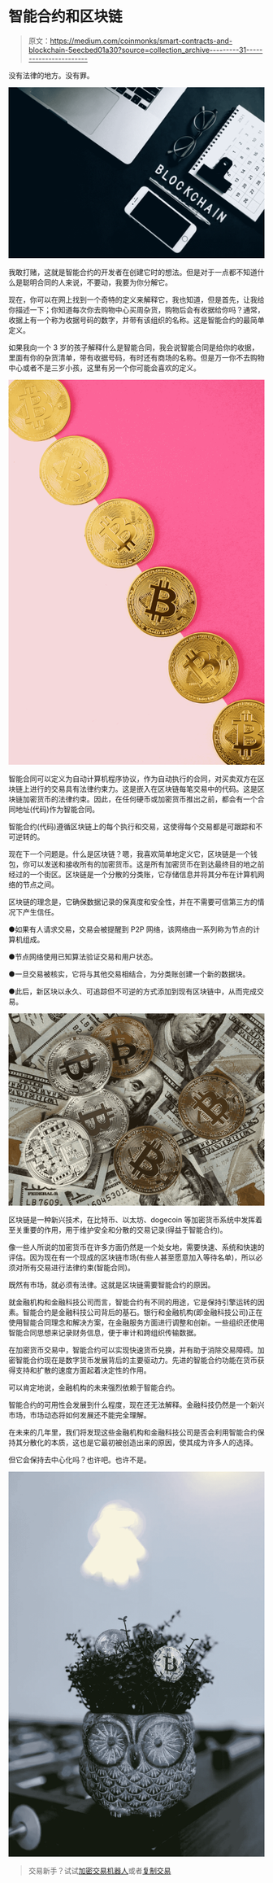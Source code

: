 # 智能合约和区块链

> 原文：<https://medium.com/coinmonks/smart-contracts-and-blockchain-5eecbed01a30?source=collection_archive---------31----------------------->

没有法律的地方。没有罪。

![](img/801f6116814f42706d66c3d940403940.png)

我敢打赌，这就是智能合约的开发者在创建它时的想法。但是对于一点都不知道什么是聪明合同的人来说，不要动，我要为你分解它。

现在，你可以在网上找到一个奇特的定义来解释它，我也知道，但是首先，让我给你描述一下；你知道每次你去购物中心买周杂货，购物后会有收据给你吗？通常，收据上有一个称为收据号码的数字，并带有该组织的名称。这是智能合约的最简单定义。

如果我向一个 3 岁的孩子解释什么是智能合同，我会说智能合同是给你的收据，里面有你的杂货清单，带有收据号码，有时还有商场的名称。但是万一你不去购物中心或者不是三岁小孩，这里有另一个你可能会喜欢的定义。

![](img/61203b93e2bcd2f0814fd27c33f39f53.png)

智能合同可以定义为自动计算机程序协议，作为自动执行的合同，对买卖双方在区块链上进行的交易具有法律约束力。这是嵌入在区块链每笔交易中的代码。这是区块链加密货币的法律约束。因此，在任何硬币或加密货币推出之前，都会有一个合同地址(代码)作为智能合同。

智能合约(代码)遵循区块链上的每个执行和交易，这使得每个交易都是可跟踪和不可逆转的。

现在下一个问题是。什么是区块链？嗯，我喜欢简单地定义它，区块链是一个钱包，你可以发送和接收所有的加密货币。这是所有加密货币在到达最终目的地之前经过的一个街区。区块链是一个分散的分类账，它存储信息并将其分布在计算机网络的节点之间。

区块链的理念是，它确保数据记录的保真度和安全性，并在不需要可信第三方的情况下产生信任。

●如果有人请求交易，交易会被提醒到 P2P 网络，该网络由一系列称为节点的计算机组成。

●节点网络使用已知算法验证交易和用户状态。

●一旦交易被核实，它将与其他交易相结合，为分类账创建一个新的数据块。

●此后，新区块以永久、可追踪但不可逆的方式添加到现有区块链中，从而完成交易。

![](img/d7f1779220cc6f3ce6ae58a37d0ee87c.png)

区块链是一种新兴技术，在比特币、以太坊、dogecoin 等加密货币系统中发挥着至关重要的作用，用于维护安全和分散的交易记录(得益于智能合约)。

像一些人所说的加密货币在许多方面仍然是一个处女地，需要快速、系统和快速的评估。因为现在有一个现成的区块链市场(有些人甚至愿意加入等待名单)，所以必须对所有交易进行法律约束(智能合同)。

既然有市场，就必须有法律。这就是区块链需要智能合约的原因。

就金融机构和金融科技公司而言，智能合约有不同的用途，它是保持引擎运转的因素。智能合约是金融科技公司背后的基石。银行和金融机构(即金融科技公司)正在使用智能合同理念和解决方案，在金融服务方面进行调整和创新。一些组织还使用智能合同思想来记录财务信息，便于审计和跨组织传输数据。

在加密货币交易中，智能合约可以实现快速货币兑换，并有助于消除交易障碍。加密智能合约现在是数字货币发展背后的主要驱动力。先进的智能合约功能在货币获得支持和扩散的速度方面起着决定性的作用。

可以肯定地说，金融机构的未来强烈依赖于智能合约。

智能合约的可用性会发展到什么程度，现在还无法解释。金融科技仍然是一个新兴市场，市场动态将如何发展还不能完全理解。

在未来的几年里，我们将发现这些金融机构和金融科技公司是否会利用智能合约保持其分散化的本质，这也是它最初被创造出来的原因，使其成为许多人的选择。

但它会保持去中心化吗？也许吧。也许不是。

![](img/ac2859a44f1d67a7d56b569a94877fa4.png)

> 交易新手？试试[加密交易机器人](/coinmonks/crypto-trading-bot-c2ffce8acb2a)或者[复制交易](/coinmonks/top-10-crypto-copy-trading-platforms-for-beginners-d0c37c7d698c)